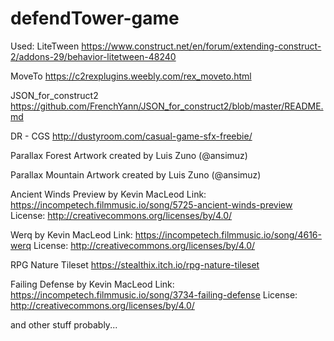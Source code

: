 # defendTower-game


Used:
LiteTween 
https://www.construct.net/en/forum/extending-construct-2/addons-29/behavior-litetween-48240

MoveTo
https://c2rexplugins.weebly.com/rex_moveto.html

JSON_for_construct2
https://github.com/FrenchYann/JSON_for_construct2/blob/master/README.md

DR - CGS
http://dustyroom.com/casual-game-sfx-freebie/

Parallax Forest
Artwork created by Luis Zuno (@ansimuz)

Parallax Mountain
Artwork created by Luis Zuno (@ansimuz)

Ancient Winds Preview by Kevin MacLeod
Link: https://incompetech.filmmusic.io/song/5725-ancient-winds-preview
License: http://creativecommons.org/licenses/by/4.0/

Werq by Kevin MacLeod
Link: https://incompetech.filmmusic.io/song/4616-werq
License: http://creativecommons.org/licenses/by/4.0/

RPG Nature Tileset
https://stealthix.itch.io/rpg-nature-tileset

Failing Defense by Kevin MacLeod
Link: https://incompetech.filmmusic.io/song/3734-failing-defense
License: http://creativecommons.org/licenses/by/4.0/

and other stuff probably...